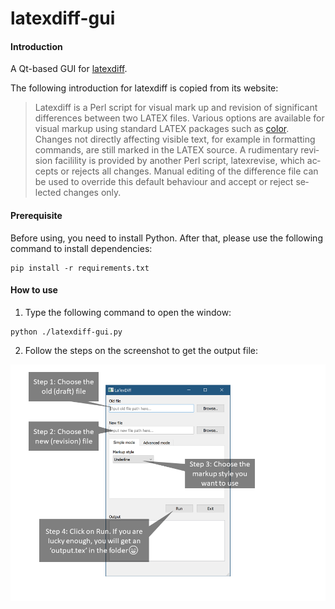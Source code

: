 # latexdiff-gui

#### Introduction

A Qt-based GUI for [latexdiff](https://www.ctan.org/pkg/latexdiff).

The following introduction for latexdiff is copied from its website:

> La­texd­iff is a Perl script for vi­sual mark up and re­vi­sion of sig­nif­i­cant dif­fer­ences be­tween two LATEX files. Var­i­ous op­tions are avail­able for vi­sual markup us­ing stan­dard LATEX pack­ages such as [color](https://www.ctan.org/pkg/color). Changes not di­rectly af­fect­ing vis­i­ble text, for ex­am­ple in for­mat­ting com­mands, are still marked in the LATEX source. A rudi­men­tary re­vi­sion fa­cilil­ity is pro­vided by an­other Perl script, la­texre­vise, which ac­cepts or re­jects all changes. Man­ual edit­ing of the dif­fer­ence file can be used to over­ride this de­fault be­haviour and ac­cept or re­ject se­lected changes only.

#### Prerequisite

Before using, you need to install Python. After that, please use the following command to install dependencies:

```shell
pip install -r requirements.txt
```

#### How to use

1. Type the following command to open the window:

```shell
python ./latexdiff-gui.py
```

2. Follow the steps on the screenshot to get the output file:

![](https://raw.githubusercontent.com/raysworld/latexdiff-gui/master/figs/how-to-use.png)
